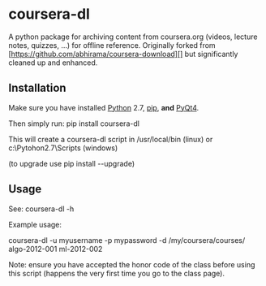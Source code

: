 coursera-dl
===========

A python package for archiving content from coursera.org (videos,
lecture notes, quizzes, …) for offline reference. Originally forked from
[https://github.com/abhirama/coursera-download][] but significantly
cleaned up and enhanced.

Installation
------------

Make sure you have installed [Python][] 2.7, [pip][], **and** [PyQt4][].

Then simply run: pip install coursera-dl

This will create a coursera-dl script in /usr/local/bin (linux) or
c:\\Pytohon2.7\\Scripts (windows)

(to upgrade use pip install --upgrade)

Usage
-----

See: coursera-dl -h

Example usage:

coursera-dl -u myusername -p mypassword -d /my/coursera/courses/
algo-2012-001 ml-2012-002

Note: ensure you have accepted the honor code of the class before using
this script (happens the very first time you go to the class page).

  [https://github.com/abhirama/coursera-download]: https://github.com/abhirama/coursera-download
  [PyQt4]: http://www.riverbankicomputing.co.uk/software/pyqt/download
  [Python]: http://www.python.org/download/
  [pip]: http://www.pip-installer.org/en/latest/installing.html
